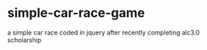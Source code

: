 # simple-car-race-game
a simple car race coded in jquery after recently completing alc3.0 scholarship
